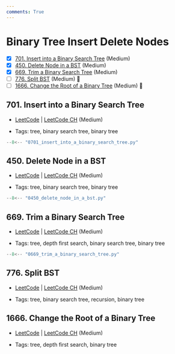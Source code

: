 ```yaml
---
comments: True
---
```


# Binary Tree Insert Delete Nodes

- [x] [701. Insert into a Binary Search Tree](https://leetcode.cn/problems/insert-into-a-binary-search-tree/) (Medium)
- [x] [450. Delete Node in a BST](https://leetcode.cn/problems/delete-node-in-a-bst/) (Medium)
- [x] [669. Trim a Binary Search Tree](https://leetcode.cn/problems/trim-a-binary-search-tree/) (Medium)
- [ ] [776. Split BST](https://leetcode.cn/problems/split-bst/) (Medium) 👑
- [ ] [1666. Change the Root of a Binary Tree](https://leetcode.cn/problems/change-the-root-of-a-binary-tree/) (Medium) 👑

## 701. Insert into a Binary Search Tree

-   [LeetCode](https://leetcode.com/problems/insert-into-a-binary-search-tree/) | [LeetCode CH](https://leetcode.cn/problems/insert-into-a-binary-search-tree/) (Medium)

-   Tags: tree, binary search tree, binary tree

```python title="701. Insert into a Binary Search Tree - Python Solution"
--8<-- "0701_insert_into_a_binary_search_tree.py"
```

## 450. Delete Node in a BST

-   [LeetCode](https://leetcode.com/problems/delete-node-in-a-bst/) | [LeetCode CH](https://leetcode.cn/problems/delete-node-in-a-bst/) (Medium)

-   Tags: tree, binary search tree, binary tree

```python title="450. Delete Node in a BST - Python Solution"
--8<-- "0450_delete_node_in_a_bst.py"
```

## 669. Trim a Binary Search Tree

-   [LeetCode](https://leetcode.com/problems/trim-a-binary-search-tree/) | [LeetCode CH](https://leetcode.cn/problems/trim-a-binary-search-tree/) (Medium)

-   Tags: tree, depth first search, binary search tree, binary tree

```python title="669. Trim a Binary Search Tree - Python Solution"
--8<-- "0669_trim_a_binary_search_tree.py"
```

## 776. Split BST

-   [LeetCode](https://leetcode.com/problems/split-bst/) | [LeetCode CH](https://leetcode.cn/problems/split-bst/) (Medium)

-   Tags: tree, binary search tree, recursion, binary tree

## 1666. Change the Root of a Binary Tree

-   [LeetCode](https://leetcode.com/problems/change-the-root-of-a-binary-tree/) | [LeetCode CH](https://leetcode.cn/problems/change-the-root-of-a-binary-tree/) (Medium)

-   Tags: tree, depth first search, binary tree
